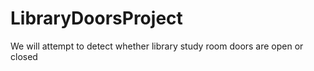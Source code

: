 # LibraryDoorsProject
We will attempt to detect whether library study room doors are open or closed

